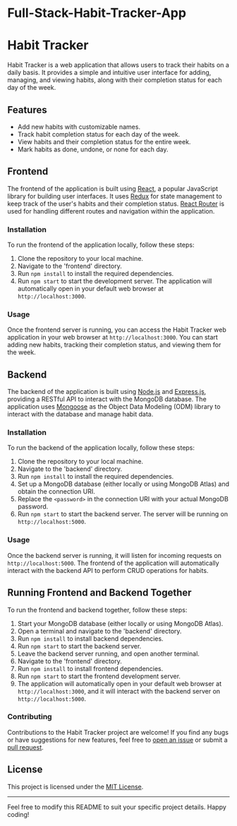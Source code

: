 # Full-Stack-Habit-Tracker-App
# Habit Tracker

Habit Tracker is a web application that allows users to track their habits on a daily basis. It provides a simple and intuitive user interface for adding, managing, and viewing habits, along with their completion status for each day of the week.



## Features

- Add new habits with customizable names.
- Track habit completion status for each day of the week.
- View habits and their completion status for the entire week.
- Mark habits as done, undone, or none for each day.

## Frontend

The frontend of the application is built using [React](https://reactjs.org/), a popular JavaScript library for building user interfaces. It uses [Redux](https://redux.js.org/) for state management to keep track of the user's habits and their completion status. [React Router](https://reactrouter.com/) is used for handling different routes and navigation within the application.

### Installation

To run the frontend of the application locally, follow these steps:

1. Clone the repository to your local machine.
2. Navigate to the 'frontend' directory.
3. Run `npm install` to install the required dependencies.
4. Run `npm start` to start the development server. The application will automatically open in your default web browser at `http://localhost:3000`.

### Usage

Once the frontend server is running, you can access the Habit Tracker web application in your web browser at `http://localhost:3000`. You can start adding new habits, tracking their completion status, and viewing them for the week.

## Backend

The backend of the application is built using [Node.js](https://nodejs.org/) and [Express.js](https://expressjs.com/), providing a RESTful API to interact with the MongoDB database. The application uses [Mongoose](https://mongoosejs.com/) as the Object Data Modeling (ODM) library to interact with the database and manage habit data.

### Installation

To run the backend of the application locally, follow these steps:

1. Clone the repository to your local machine.
2. Navigate to the 'backend' directory.
3. Run `npm install` to install the required dependencies.
4. Set up a MongoDB database (either locally or using MongoDB Atlas) and obtain the connection URI.
5. Replace the `<password>` in the connection URI with your actual MongoDB password.
6. Run `npm start` to start the backend server. The server will be running on `http://localhost:5000`.

### Usage

Once the backend server is running, it will listen for incoming requests on `http://localhost:5000`. The frontend of the application will automatically interact with the backend API to perform CRUD operations for habits.

## Running Frontend and Backend Together

To run the frontend and backend together, follow these steps:

1. Start your MongoDB database (either locally or using MongoDB Atlas).
2. Open a terminal and navigate to the 'backend' directory.
3. Run `npm install` to install backend dependencies.
4. Run `npm start` to start the backend server.
5. Leave the backend server running, and open another terminal.
6. Navigate to the 'frontend' directory.
7. Run `npm install` to install frontend dependencies.
8. Run `npm start` to start the frontend development server.
9. The application will automatically open in your default web browser at `http://localhost:3000`, and it will interact with the backend server on `http://localhost:5000`.

### Contributing

Contributions to the Habit Tracker project are welcome! If you find any bugs or have suggestions for new features, feel free to [open an issue](https://github.com/Sk4524/Full-Stack-Habit-Tracker-App/issues) or submit a [pull request](https://github.com/Sk4524/Full-Stack-Habit-Tracker-App/pulls).

## License

This project is licensed under the [MIT License](LICENSE).

---

Feel free to modify this README to suit your specific project details. Happy coding!
